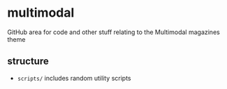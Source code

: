 # multimodal
GitHub area for code and other stuff relating to the Multimodal magazines theme

## structure

*  `scripts/` includes random utility scripts
